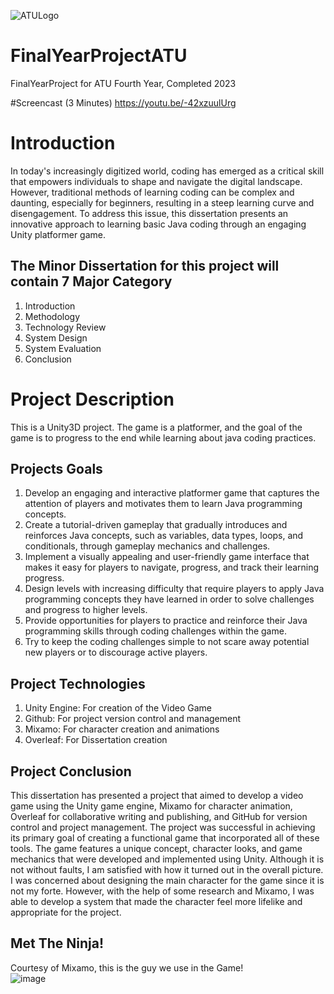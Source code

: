 ![ATULogo](https://user-images.githubusercontent.com/78157530/211163527-5fa63c5d-64df-4c5f-b42d-aa3467ceec39.png)
# FinalYearProjectATU
FinalYearProject for ATU Fourth Year, Completed 2023

#Screencast (3 Minutes)
https://youtu.be/-42xzuulUrg

# Introduction
In today's increasingly digitized world, coding has emerged as a critical skill that empowers individuals to shape and navigate the digital landscape. However, traditional methods of learning coding can be complex and daunting, especially for beginners, resulting in a steep learning curve and disengagement. To address this issue, this dissertation presents an innovative approach to learning basic Java coding through an engaging Unity platformer game.

## The Minor Dissertation for this project will contain 7 Major Category
  1. Introduction
  2. Methodology
  3. Technology Review
  5. System Design
  6. System Evaluation 
  7. Conclusion

# Project Description
This is a Unity3D project. The game is a platformer, and the goal of the game is to progress to the end while learning about java coding practices.

## Projects Goals
  1. Develop an engaging and interactive platformer game that captures the attention of players and motivates them to learn Java programming concepts.
  2. Create a tutorial-driven gameplay that gradually introduces and reinforces
  Java concepts, such as variables, data types, loops, and conditionals, through
  gameplay mechanics and challenges.
  3. Implement a visually appealing and user-friendly game interface that makes
  it easy for players to navigate, progress, and track their learning progress.
  4. Design levels with increasing difficulty that require players to apply Java
  programming concepts they have learned in order to solve challenges and
  progress to higher levels.
  5. Provide opportunities for players to practice and reinforce their Java programming skills through coding challenges within the game.
  6. Try to keep the coding challenges simple to not scare away potential new players or to discourage active players.
  
  ## Project Technologies
  1. Unity Engine: For creation of the Video Game
  2. Github: For project version control and management
  3. Mixamo: For character creation and animations
  4. Overleaf: For Dissertation creation

## Project Conclusion
This dissertation has presented a project that aimed to develop a video game using the Unity game engine, Mixamo for character animation, Overleaf for collaborative writing and publishing, and GitHub for version control and project management. The project was successful in achieving its primary goal of creating a functional game that incorporated all of these tools. The game features a unique concept, character looks, and game mechanics that were developed and implemented using Unity. Although it is not without faults, I am satisfied with how it turned out in the overall picture. I was concerned about designing the main character for the game since it is not my forte. However, with the help of some research and Mixamo, I was able to develop a system that made the character feel more lifelike and appropriate for the project.

## Met The Ninja!
Courtesy of Mixamo, this is the guy we use in the Game!  
![image](https://user-images.githubusercontent.com/78157530/234007475-ad53dcd1-84b5-4238-9a29-1e3747b5dda8.png)
